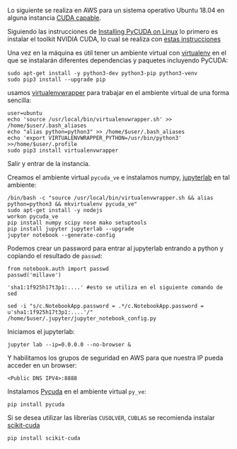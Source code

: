 Lo siguiente se realiza en AWS para un sistema operativo Ubuntu 18.04 en alguna instancia [CUDA capable](https://docs.aws.amazon.com/dlami/latest/devguide/gpu.html).

Siguiendo las instrucciones de [Installing PyCUDA on Linux](https://wiki.tiker.net/PyCuda/Installation/Linux) lo primero es instalar el toolkit NVIDIA CUDA, lo cual se realiza con [estas instrucciones](https://github.com/ITAM-DS/analisis-numerico-computo-cientifico/tree/master/C/extensiones_a_C/CUDA/instalacion#amazon-web-services)


Una vez en la máquina es útil tener un ambiente virtual con [virtualenv](https://virtualenv.pypa.io/en/latest/) en el que se instalarán diferentes dependencias y paquetes incluyendo PyCUDA:

```
sudo apt-get install -y python3-dev python3-pip python3-venv
sudo pip3 install --upgrade pip 
```

usamos [virtualenvwrapper](https://virtualenvwrapper.readthedocs.io/en/latest/) para trabajar en el ambiente virtual de una forma sencilla:

```
user=ubuntu
echo 'source /usr/local/bin/virtualenvwrapper.sh' >> /home/$user/.bash_aliases
echo "alias python=python3" >> /home/$user/.bash_aliases
echo 'export VIRTUALENVWRAPPER_PYTHON=/usr/bin/python3' >>/home/$user/.profile
sudo pip3 install virtualenvwrapper
```

Salir y entrar de la instancia.


Creamos el ambiente virtual `pycuda_ve` e instalamos numpy, [jupyterlab](https://jupyterlab.readthedocs.io/en/stable/) en tal ambiente:

```
/bin/bash -c "source /usr/local/bin/virtualenvwrapper.sh && alias python=python3 && mkvirtualenv pycuda_ve"
sudo apt-get install -y nodejs
workon pycuda_ve
pip install numpy scipy nose mako setuptools
pip install jupyter jupyterlab --upgrade
jupyter notebook --generate-config
```



Podemos crear un password para entrar al jupyterlab entrando a python y copiando el resultado de `passwd`:

```
from notebook.auth import passwd
passwd('millave')

'sha1:1f925h17t3p1:....' #esto se utiliza en el siguiente comando de sed
```

```
sed -i "s/c.NotebookApp.password = .*/c.NotebookApp.password = u'sha1:1f925h17t3p1:....'/" /home/$user/.jupyter/jupyter_notebook_config.py
```


Iniciamos el jupyterlab:

```
jupyter lab --ip=0.0.0.0 --no-browser &
```

Y habilitamos los grupos de seguridad en AWS para que nuestra IP pueda acceder en un browser:

```
<Public DNS IPV4>:8888
```

Instalamos [Pycuda](https://documen.tician.de/pycuda/) en el ambiente virtual `py_ve`:

```
pip install pycuda
```

Si se desea utilizar las librerías `CUSOLVER`, `CUBLAS` se recomienda instalar [scikit-cuda](https://scikit-cuda.readthedocs.io/en/latest/)


```
pip install scikit-cuda	
```



